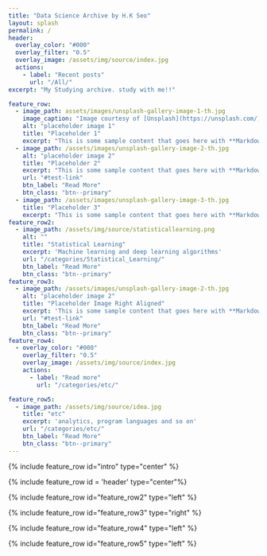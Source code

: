 ```yaml
---
title: "Data Science Archive by H.K Seo"
layout: splash
permalink: /
header:
  overlay_color: "#000"
  overlay_filter: "0.5"
  overlay_image: /assets/img/source/index.jpg
  actions:
    - label: "Recent posts"
      url: "/All/"
excerpt: "My Studying archive. study with me!!"

feature_row:
  - image_path: assets/images/unsplash-gallery-image-1-th.jpg
    image_caption: "Image courtesy of [Unsplash](https://unsplash.com/)"
    alt: "placeholder image 1"
    title: "Placeholder 1"
    excerpt: "This is some sample content that goes here with **Markdown** formatting."
  - image_path: /assets/images/unsplash-gallery-image-2-th.jpg
    alt: "placeholder image 2"
    title: "Placeholder 2"
    excerpt: "This is some sample content that goes here with **Markdown** formatting."
    url: "#test-link"
    btn_label: "Read More"
    btn_class: "btn--primary"
  - image_path: /assets/images/unsplash-gallery-image-3-th.jpg
    title: "Placeholder 3"
    excerpt: "This is some sample content that goes here with **Markdown** formatting."
feature_row2:
  - image_path: /assets/img/source/statisticallearning.png
    alt: ""
    title: "Statistical Learning"
    excerpt: 'Machine learning and deep learning algorithms'
    url: "/categories/Statistical_Learning/"
    btn_label: "Read More"
    btn_class: "btn--primary"
feature_row3:
  - image_path: /assets/images/unsplash-gallery-image-2-th.jpg
    alt: "placeholder image 2"
    title: "Placeholder Image Right Aligned"
    excerpt: 'This is some sample content that goes here with **Markdown** formatting. Right aligned with `type="right"`'
    url: "#test-link"
    btn_label: "Read More"
    btn_class: "btn--primary"
feature_row4:
  - overlay_color: "#000"
    overlay_filter: "0.5"
    overlay_image: /assets/img/source/index.jpg
    actions:
      - label: "Read more"
        url: "/categories/etc/"

feature_row5:
  - image_path: /assets/img/source/idea.jpg
    title: "etc"
    excerpt: 'analytics, program languages and so on'
    url: "/categories/etc/"
    btn_label: "Read More"
    btn_class: "btn--primary"
---
```


{% include feature_row id="intro" type="center" %}

{% include feature_row id = 'header' type="center"%}

{% include feature_row id="feature_row2" type="left" %}

{% include feature_row id="feature_row3" type="right" %}

{% include feature_row id="feature_row4" type="left" %}

{% include feature_row id="feature_row5" type="left" %}
